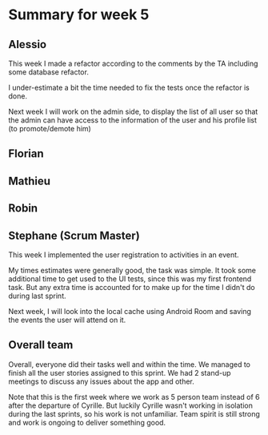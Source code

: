 # Summary for week 5

## Alessio
This week I made a refactor according to the comments by the TA including some database refactor. 

I under-estimate a bit the time needed to fix the tests once the refactor is done. 

Next week I will work on the admin side, to display the list of all user so that the admin can have access to the information of the user and his profile list (to promote/demote him)

## Florian 

## Mathieu

## Robin

## Stephane (Scrum Master)
This week I implemented the user registration to activities in an event. 

My times estimates were generally good, the task was simple. It took some additional time to get used to the UI tests,
since this was my first frontend task. But any extra time is accounted for to make up for the time I didn't do
during last sprint.

Next week, I will look into the local cache using Android Room and saving the events the user will attend 
on it.

## Overall team
Overall, everyone did their tasks well and within the time. We managed to finish all the user stories
assigned to this sprint. We had 2 stand-up meetings to discuss any issues about the app and other.

Note that this is the first week where we work as 5 person team instead of 6 after the departure
of Cyrille. But luckily Cyrille wasn't working in isolation during the last sprints, so his work is 
not unfamiliar. Team spirit is still strong and work is ongoing to deliver something good.